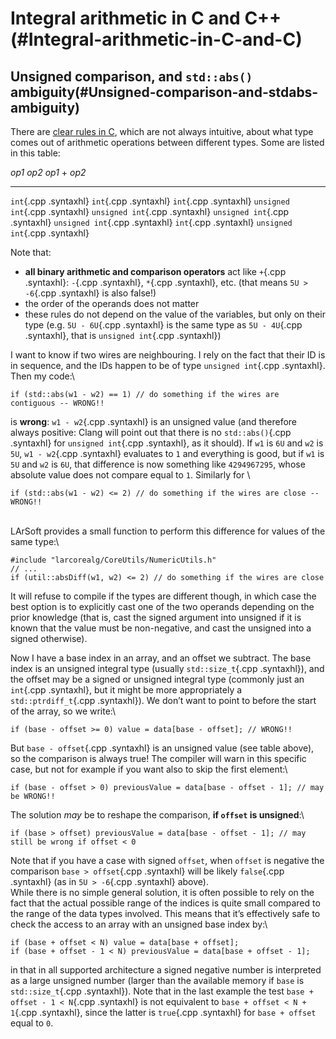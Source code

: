 Integral arithmetic in C and C++(#Integral-arithmetic-in-C-and-C)
====================================================================

Unsigned comparison, and `std::abs()` ambiguity(#Unsigned-comparison-and-stdabs-ambiguity)
---------------------------------------------------------------------------------------------

There are [clear rules in C](http://en.cppreference.com/w/cpp/language/operator_arithmetic), which are not always intuitive, about what type comes out of arithmetic operations between different types. Some are listed in this table:

  *op1*                            *op2*                            *op1* + *op2*
  -------------------------------- -------------------------------- --------------------------------
  `int`{.cpp .syntaxhl}            `int`{.cpp .syntaxhl}            `int`{.cpp .syntaxhl}
  `unsigned int`{.cpp .syntaxhl}   `unsigned int`{.cpp .syntaxhl}   `unsigned int`{.cpp .syntaxhl}
  `unsigned int`{.cpp .syntaxhl}   `int`{.cpp .syntaxhl}            `unsigned int`{.cpp .syntaxhl}

Note that:

-   **all binary arithmetic and comparison operators** act like `+`{.cpp .syntaxhl}: `-`{.cpp .syntaxhl}, `*`{.cpp .syntaxhl}, etc. (that means `5U > -6`{.cpp .syntaxhl} is also false!)
-   the order of the operands does not matter
-   these rules do not depend on the value of the variables, but only on their type (e.g. `5U - 6U`{.cpp .syntaxhl} is the same type as `5U - 4U`{.cpp .syntaxhl}, that is `unsigned int`{.cpp .syntaxhl})

I want to know if two wires are neighbouring. I rely on the fact that their ID is in sequence, and the IDs happen to be of type `unsigned int`{.cpp .syntaxhl}. Then my code:\

    if (std::abs(w1 - w2) == 1) // do something if the wires are contiguous -- WRONG!!

is **wrong**: `w1 - w2`{.cpp .syntaxhl} is an unsigned value (and therefore always positive: Clang will point out that there is no `std::abs()`{.cpp .syntaxhl} for `unsigned int`{.cpp .syntaxhl}, as it should). If `w1` is `6U` and `w2` is `5U`, `w1 - w2`{.cpp .syntaxhl} evaluates to `1` and everything is good, but if `w1` is `5U` and `w2` is `6U`, that difference is now something like `4294967295`, whose absolute value does not compare equal to `1`. Similarly for \

    if (std::abs(w1 - w2) <= 2) // do something if the wires are close -- WRONG!!

\
LArSoft provides a small function to perform this difference for values of the same type:\

    #include "larcorealg/CoreUtils/NumericUtils.h" 
    // ...
    if (util::absDiff(w1, w2) <= 2) // do something if the wires are close

It will refuse to compile if the types are different though, in which case the best option is to explicitly cast one of the two operands depending on the prior knowledge (that is, cast the signed argument into unsigned if it is known that the value must be non-negative, and cast the unsigned into a signed otherwise).

Now I have a base index in an array, and an offset we subtract. The base index is an unsigned integral type (usually `std::size_t`{.cpp .syntaxhl}), and the offset may be a signed or unsigned integral type (commonly just an `int`{.cpp .syntaxhl}, but it might be more appropriately a `std::ptrdiff_t`{.cpp .syntaxhl}). We don’t want to point to before the start of the array, so we write:\

    if (base - offset >= 0) value = data[base - offset]; // WRONG!!

But `base - offset`{.cpp .syntaxhl} is an unsigned value (see table above), so the comparison is always true! The compiler will warn in this specific case, but not for example if you want also to skip the first element:\

    if (base - offset > 0) previousValue = data[base - offset - 1]; // may be WRONG!!

The solution *may* be to reshape the comparison, **if `offset` is unsigned**:\

    if (base > offset) previousValue = data[base - offset - 1]; // may still be wrong if offset < 0

Note that if you have a case with signed `offset`, when `offset` is negative the comparison `base > offset`{.cpp .syntaxhl} will be likely `false`{.cpp .syntaxhl} (as in `5U > -6`{.cpp .syntaxhl} above).\
While there is no simple general solution, it is often possible to rely on the fact that the actual possible range of the indices is quite small compared to the range of the data types involved. This means that it’s effectively safe to check the access to an array with an unsigned base index by:\

    if (base + offset < N) value = data[base + offset];
    if (base + offset - 1 < N) previousValue = data[base + offset - 1];

in that in all supported architecture a signed negative number is interpreted as a large unsigned number (larger than the available memory if `base` is `std::size_t`{.cpp .syntaxhl}). Note that in the last example the test `base + offset - 1 < N`{.cpp .syntaxhl} is not equivalent to `base + offset < N + 1`{.cpp .syntaxhl}, since the latter is `true`{.cpp .syntaxhl} for `base + offset` equal to `0`.
